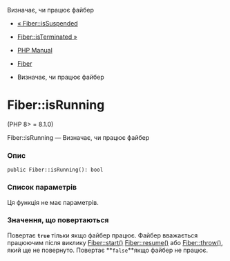 Визначає, чи працює файбер

-   [« Fiber::isSuspended](fiber.issuspended.html)
    
-   [Fiber::isTerminated »](fiber.isterminated.html)
    
-   [PHP Manual](index.html)
    
-   [Fiber](class.fiber.html)
    
-   Визначає, чи працює файбер
    

# Fiber::isRunning

(PHP 8> = 8.1.0)

Fiber::isRunning — Визначає, чи працює файбер

### Опис

```methodsynopsis
public Fiber::isRunning(): bool
```

### Список параметрів

Ця функція не має параметрів.

### Значення, що повертаються

Повертає **`true`** тільки якщо файбер працює. Файбер вважається працюючим після виклику [Fiber::start()](fiber.start.html) [Fiber::resume()](fiber.resume.html) або [Fiber::throw()](fiber.throw.html), який ще не повернуто. Повертає \*\*`false`\*\*якщо файбер не працює.
